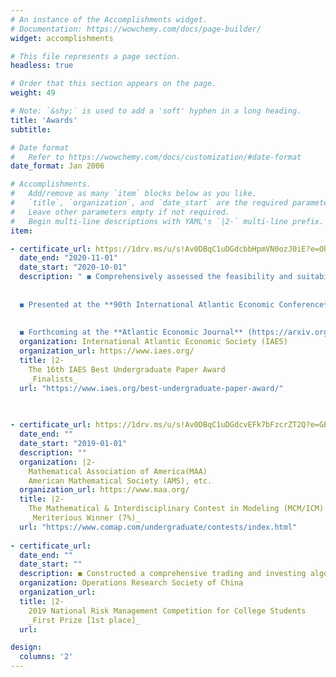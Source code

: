 ```yaml
---
# An instance of the Accomplishments widget.
# Documentation: https://wowchemy.com/docs/page-builder/
widget: accomplishments

# This file represents a page section.
headless: true

# Order that this section appears on the page.
weight: 49

# Note: `&shy;` is used to add a 'soft' hyphen in a long heading.
title: 'Awards'
subtitle:

# Date format
#   Refer to https://wowchemy.com/docs/customization/#date-format
date_format: Jan 2006

# Accomplishments.
#   Add/remove as many `item` blocks below as you like.
#   `title`, `organization`, and `date_start` are the required parameters.
#   Leave other parameters empty if not required.
#   Begin multi-line descriptions with YAML's `|2-` multi-line prefix.
item:

- certificate_url: https://1drv.ms/u/s!Av0DBqC1uDGdcbbHpmVN0ozJ0iE?e=OhkdH3
  date_end: "2020-11-01"
  date_start: "2020-10-01"
  description: " ◼ Comprehensively assessed the feasibility and suitability of a series of Machine Learning (PCA + XgBoost/LightGBM) & Deep Learning (AutoEncoder + GRU/LSTM) models on the predictions of company fundamentals (i.e., the Earnings)
  
  
  ◼ Presented at the **90th International Atlantic Economic Conference**
  
  
  ◼ Forthcoming at the **Atlantic Economic Journal** (https://arxiv.org/abs/2005.13995)"
  organization: International Atlantic Economic Society (IAES)
  organization_url: https://www.iaes.org/
  title: |2-
    The 16th IAES Best Undergraduate Paper Award
    _Finalists_
  url: "https://www.iaes.org/best-undergraduate-paper-award/"
  

  
- certificate_url: https://1drv.ms/u/s!Av0DBqC1uDGdcvEFk7bFzcrZT2Q?e=GEdFgR
  date_end: ""
  date_start: "2019-01-01"
  description: ""
  organization: |2-
    Mathematical Association of America(MAA)
    American Mathematical Society (AMS), etc.
  organization_url: https://www.maa.org/
  title: |2-
    The Mathematical & Interdisciplinary Contest in Modeling (MCM/ICM) 
    _Meriterious Winner (7%)_
  url: "https://www.comap.com/undergraduate/contests/index.html"
  
- certificate_url: 
  date_end: ""
  date_start: ""
  description: ◼ Constructed a comprehensive trading and investing algorithm based on the techniques of machine/deep learning stock picking, Markowitz's Modern Portfolio Theory (MPT) and Bayesian Shrinkage (Black-Litterman Model).
  organization: Operations Research Society of China
  organization_url: 
  title: |2-
    2019 National Risk Management Competition for College Students
    _First Prize [1st place]_
  url:

design:
  columns: '2' 
---
```

